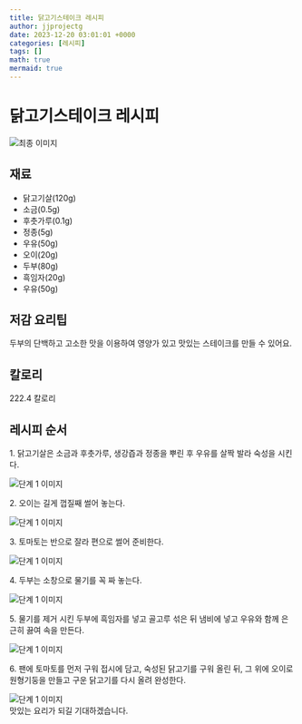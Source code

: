 ```yaml
---
title: 닭고기스테이크 레시피
author: jjprojectg
date: 2023-12-20 03:01:01 +0000
categories: [레시피]
tags: []
math: true
mermaid: true
---
```

<meta name="og:type" content="website"/>
<meta charset="UTF-8"/>
<div class="header">
  <h1>닭고기스테이크 레시피</h1>
</div>

<div class="container my-4">
  <div class="row">
    <div class="col-12 col-md-6">
      <div class="recipe-image">
        <img src="http://www.foodsafetykorea.go.kr/uploadimg/cook/10_00512_2.png" class="step-image" alt="최종 이미지"/>
      </div>
    </div>
    <div class="col-12 col-md-6">
      <div class="ingredients">
        <h2>재료</h2>
        <ul class="card">
          <li> 닭고기살(120g) </li>
          <li>  소금(0.5g) </li>
          <li>  후춧가루(0.1g) </li>
          <li> 정종(5g) </li>
          <li>  우유(50g) </li>
          <li>  오이(20g) </li>
          <li> 두부(80g) </li>
          <li>  흑임자(20g) </li>
          <li>  우유(50g) </li>
</ul>
      </div>
    </div>
    <div class="col-12 col-md-6">
      <div class="ingredients">
        <h2>저감 요리팁</h2>
        <div class="card"> 
          <p>
            두부의 단백하고 고소한 맛을 이용하여 영양가 있고 맛있는 스테이크를 만들 수 있어요.
          </p>
        </div>
      </div>
      <div class="ingredients">
        <h2>칼로리</h2>
        <div class="card"> 
          <p>
            222.4 칼로리
          </p>
        </div>
      </div>
    </div>
  </div>

  <h2 class="my-4">레시피 순서</h2>
  <div class="card recipe-card">
    <div class="card-body recipe-step">
      <p class="card-text step-description">1. 닭고기살은 소금과 후춧가루, 생강즙과
정종을 뿌린 후 우유를 살짝 발라 숙성을
시킨다.</p>
      <img src="http://www.foodsafetykorea.go.kr/uploadimg/cook/20_00512_1.png" alt="단계 1 이미지" class="step-image"/>
    </div>
  </div>
  <div class="card recipe-card">
    <div class="card-body recipe-step">
      <p class="card-text step-description">2. 오이는 길게 껍질째 썰어 놓는다.</p>
      <img src="http://www.foodsafetykorea.go.kr/uploadimg/cook/20_00512_2.png" alt="단계 1 이미지" class="step-image"/>
    </div>
  </div>
  <div class="card recipe-card">
    <div class="card-body recipe-step">
      <p class="card-text step-description">3. 토마토는 반으로 잘라 편으로 썰어
준비한다.</p>
      <img src="http://www.foodsafetykorea.go.kr/uploadimg/cook/20_00512_3.png" alt="단계 1 이미지" class="step-image"/>
    </div>
  </div>
  <div class="card recipe-card">
    <div class="card-body recipe-step">
      <p class="card-text step-description">4. 두부는 소창으로 물기를 꼭 짜 놓는다.</p>
      <img src="http://www.foodsafetykorea.go.kr/uploadimg/cook/20_00512_4.png" alt="단계 1 이미지" class="step-image"/>
    </div>
  </div>
  <div class="card recipe-card">
    <div class="card-body recipe-step">
      <p class="card-text step-description">5. 물기를 제거 시킨 두부에 흑임자를
넣고 골고루 섞은 뒤 냄비에 넣고
우유와 함께 은근히 끓여 속을 만든다.</p>
      <img src="http://www.foodsafetykorea.go.kr/uploadimg/cook/20_00512_5.png" alt="단계 1 이미지" class="step-image"/>
    </div>
  </div>
  <div class="card recipe-card">
    <div class="card-body recipe-step">
      <p class="card-text step-description">6. 팬에 토마토를 먼저 구워 접시에 담고,
숙성된 닭고기를 구워 올린 뒤, 그 위에
오이로 원형기둥을 만들고 구운
닭고기를 다시 올려 완성한다.</p>
      <img src="http://www.foodsafetykorea.go.kr/uploadimg/cook/20_00512_6.png" alt="단계 1 이미지" class="step-image"/>
    </div>
  </div>

</div>
맛있는 요리가 되길 기대하겠습니다.
